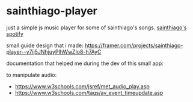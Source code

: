 # sainthiago-player

just a simple js music player for some of sainthiago's songs.
[sainthiago's spotify](https://open.spotify.com/artist/2I5yjM2Yc82AaQuuMZqQnV?si=BtKOz08IT-KET6bXa3hRHA&dl_branch=1)

small guide design that i made: https://framer.com/projects/sainthiago-player--y7ij5JNhjuyPlhWwZIo8-h7AyC

documentation that helped me during the dev of this small app:

to manipulate audio: 
- https://www.w3schools.com/jsref/met_audio_play.asp
- https://www.w3schools.com/tags/av_event_timeupdate.asp
